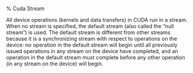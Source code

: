 % Cuda Stream

All device operations (kernels and data transfers) in CUDA run in a stream. When no stream is specified, the default stream (also called the “null stream”) is used. The default stream is different from other streams because it is a synchronizing stream with respect to operations on the device: no operation in the default stream will begin until all previously issued operations in any stream on the device have completed, and an operation in the default stream must complete before any other operation (in any stream on the device) will begin.
